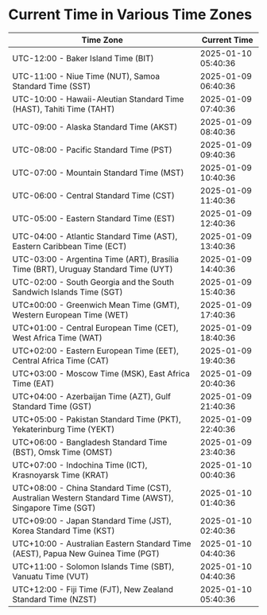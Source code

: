# Current Time in Various Time Zones

| Time Zone | Current Time |
|-----------|--------------|
| UTC-12:00 - Baker Island Time (BIT) | 2025-01-10 05:40:36 |
| UTC-11:00 - Niue Time (NUT), Samoa Standard Time (SST) | 2025-01-09 06:40:36 |
| UTC-10:00 - Hawaii-Aleutian Standard Time (HAST), Tahiti Time (TAHT) | 2025-01-09 07:40:36 |
| UTC-09:00 - Alaska Standard Time (AKST) | 2025-01-09 08:40:36 |
| UTC-08:00 - Pacific Standard Time (PST) | 2025-01-09 09:40:36 |
| UTC-07:00 - Mountain Standard Time (MST) | 2025-01-09 10:40:36 |
| UTC-06:00 - Central Standard Time (CST) | 2025-01-09 11:40:36 |
| UTC-05:00 - Eastern Standard Time (EST) | 2025-01-09 12:40:36 |
| UTC-04:00 - Atlantic Standard Time (AST), Eastern Caribbean Time (ECT) | 2025-01-09 13:40:36 |
| UTC-03:00 - Argentina Time (ART), Brasília Time (BRT), Uruguay Standard Time (UYT) | 2025-01-09 14:40:36 |
| UTC-02:00 - South Georgia and the South Sandwich Islands Time (SGT) | 2025-01-09 15:40:36 |
| UTC±00:00 - Greenwich Mean Time (GMT), Western European Time (WET) | 2025-01-09 17:40:36 |
| UTC+01:00 - Central European Time (CET), West Africa Time (WAT) | 2025-01-09 18:40:36 |
| UTC+02:00 - Eastern European Time (EET), Central Africa Time (CAT) | 2025-01-09 19:40:36 |
| UTC+03:00 - Moscow Time (MSK), East Africa Time (EAT) | 2025-01-09 20:40:36 |
| UTC+04:00 - Azerbaijan Time (AZT), Gulf Standard Time (GST) | 2025-01-09 21:40:36 |
| UTC+05:00 - Pakistan Standard Time (PKT), Yekaterinburg Time (YEKT) | 2025-01-09 22:40:36 |
| UTC+06:00 - Bangladesh Standard Time (BST), Omsk Time (OMST) | 2025-01-09 23:40:36 |
| UTC+07:00 - Indochina Time (ICT), Krasnoyarsk Time (KRAT) | 2025-01-10 00:40:36 |
| UTC+08:00 - China Standard Time (CST), Australian Western Standard Time (AWST), Singapore Time (SGT) | 2025-01-10 01:40:36 |
| UTC+09:00 - Japan Standard Time (JST), Korea Standard Time (KST) | 2025-01-10 02:40:36 |
| UTC+10:00 - Australian Eastern Standard Time (AEST), Papua New Guinea Time (PGT) | 2025-01-10 04:40:36 |
| UTC+11:00 - Solomon Islands Time (SBT), Vanuatu Time (VUT) | 2025-01-10 04:40:36 |
| UTC+12:00 - Fiji Time (FJT), New Zealand Standard Time (NZST) | 2025-01-10 05:40:36 |
